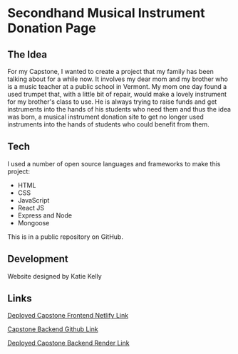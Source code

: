 # Secondhand Musical Instrument Donation Page

## The Idea

For my Capstone, I wanted to create a project that my family has been talking about for a while now. It involves my dear mom and my brother who is a music teacher at a public school in Vermont. My mom one day found a used trumpet that, with a little bit of repair, would make a lovely instrument for my brother's class to use. He is always trying to raise funds and get instruments into the hands of his students who need them and thus the idea was born, a musical instrument donation site to get no longer used instruments into the hands of students who could benefit from them.

## Tech

I used a number of open source languages and frameworks to make this project:

- HTML
- CSS
- JavaScript
- React JS
- Express and Node
- Mongoose

This is in a public repository on GitHub.

## Development

Website designed by Katie Kelly

## Links

[Deployed Capstone Frontend Netlify Link](LINKGOESHERE)

[Capstone Backend Github Link](https://github.com/ktkelly11/Instrument_Capstone_Backend)

[Deployed Capstone Backend Render Link](https://instrument-capstone-backend.onrender.com)
